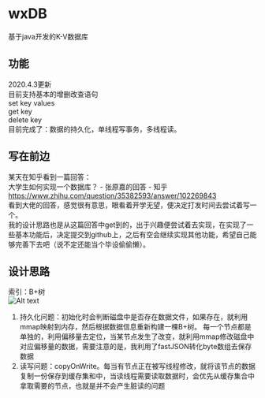 # wxDB
基于java开发的K-V数据库  
## 功能
2020.4.3更新  
目前支持基本的增删改查语句  
set key values  
get key  
delete key  
目前完成了：数据的持久化，单线程写事务，多线程读。


## 写在前边  
某天在知乎看到一篇回答：  
大学生如何实现一个数据库？ - 张原嘉的回答 - 知乎  
https://www.zhihu.com/question/35382593/answer/102269843  
看到大佬的回答，感觉很有意思，眼看着开学无望，便决定打发时间去尝试着写一个。  
我的设计思路也是从这篇回答中get到的，出于兴趣便尝试着去实现，在实现了一些基本功能后，决定提交到github上，之后有空会继续实现其他功能，希望自己能够完善下去吧（说不定还能当个毕设偷偷懒）。  

## 设计思路
索引：B+树  
![Alt text](https://github.com/NineXv/wxDB/tree/master/myPng/mmap.png)
1. 持久化问题：初始化时会判断磁盘中是否存在数据文件，如果存在，就利用mmap映射到内存，然后根据数据信息重新构建一棵B+树。  每一个节点都是单独的，利用偏移量去定位，当某节点发生了改变，就利用mmap修改磁盘中对应偏移量的数据，需要注意的是，我利用了fastJSON转化byte数组去保存数据  
2. 读写问题：copyOnWrite。每当有节点正在被写线程修改，就将该节点的数据复制一份保存到缓存集和中，当读线程需要读取数据时，会优先从缓存集合中拿取需要的节点，也就是并不会产生脏读的问题